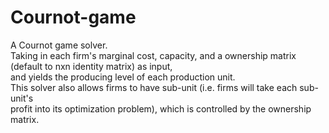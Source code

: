 # Cournot-game
A Cournot game solver.  
Taking in each firm's marginal cost, capacity, and a ownership matrix (default to nxn identity matrix) as input,  
and yields the producing level of each production unit.  
This solver also allows firms to have sub-unit (i.e. firms will take each sub-unit's   
profit into its optimization problem), which is controlled by the ownership matrix.  
